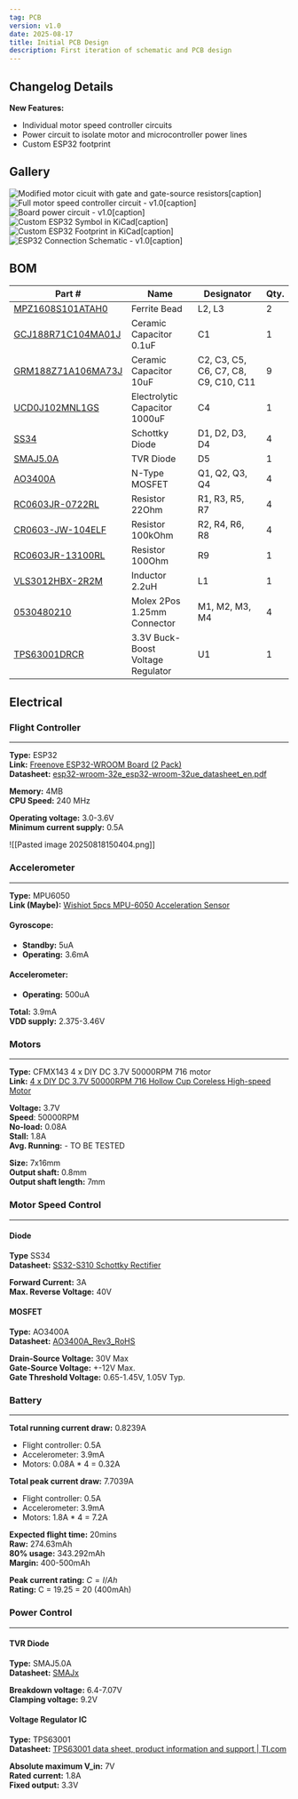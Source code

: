 ```yaml
---
tag: PCB
version: v1.0
date: 2025-08-17
title: Initial PCB Design
description: First iteration of schematic and PCB design
---
```


## Changelog Details

**New Features:**
- Individual motor speed controller circuits
- Power circuit to isolate motor and microcontroller power lines
- Custom ESP32 footprint


## Gallery

![Modified motor cicuit with gate and gate-source resistors[caption]](../assets/v1.0_Modified_Motor_Circuit.png "Modified motor cicuit with gate and gate-source resistors")
![Full motor speed controller circuit - v1.0[caption]](../assets/v1.0_Final_Motor_Circuit.png "Full motor speed controller circuit - v1.0")
![Board power circuit - v1.0[caption]](../assets/v1.0_Power_Circuit.png "Board power circuit - v1.0")
![Custom ESP32 Symbol in KiCad[caption]](../assets/ESP32_Custom_Symbol.png "Custom ESP32 Symbol in KiCad")
![Custom ESP32 Footprint in KiCad[caption]](../assets/ESP32_Custom_Footprint.png "Custom ESP32 Footprint in KiCad")
![ESP32 Connection Schematic - v1.0[caption]](../assets/v1.0_ESP32_Connection_Schematic.png "ESP32 Connection Schematic - v1.0")



## BOM

| Part #                                                                                                                                                              | Name                              | Designator                           | Qty. |
| ------------------------------------------------------------------------------------------------------------------------------------------------------------------- | --------------------------------- | ------------------------------------ | ---- |
| [MPZ1608S101ATAH0](https://www.digikey.ca/en/products/detail/tdk-corporation/MPZ1608S101ATAH0/571871)                                                               | Ferrite Bead                      | L2, L3                               | 2    |
| [GCJ188R71C104MA01J](https://www.digikey.ca/en/products/detail/murata-electronics/gcj188r71c104ma01j/10697171)                                                      | Ceramic Capacitor 0.1uF           | C1                                   | 1    |
| [GRM188Z71A106MA73J](https://www.digikey.ca/en/products/detail/murata-electronics/GRM188Z71A106MA73J/17854471?s=N4IgTCBcDaIOICUCyBGAHGgWgdhQQRQAYA2JPbAZgCkQBdAXyA) | Ceramic Capacitor 10uF            | C2, C3, C5, C6, C7, C8, C9, C10, C11 | 9    |
| [UCD0J102MNL1GS](https://www.digikey.ca/en/products/detail/nichicon/ucd0j102mnl1gs/2549609)                                                                         | Electrolytic Capacitor 1000uF     | C4                                   | 1    |
| [SS34](https://www.digikey.ca/en/products/detail/shenzhen-slkormicro-semicon-co-ltd/ss34/21853055)                                                                  | Schottky Diode                    | D1, D2, D3, D4                       | 4    |
| [SMAJ5.0A](https://www.digikey.ca/en/products/detail/good-ark-semiconductor/smaj5-0a/18649116)                                                                      | TVR Diode                         | D5                                   | 1    |
| [AO3400A](https://www.digikey.ca/en/products/detail/alpha-omega-semiconductor-inc/ao3400a/1855772)                                                                  | N-Type MOSFET                     | Q1, Q2, Q3, Q4                       | 4    |
| [RC0603JR-0722RL](https://www.digikey.ca/en/products/detail/yageo/RC0603JR-0722RL/726743)                                                                           | Resistor 22Ohm                    | R1, R3, R5, R7                       | 4    |
| [CR0603-JW-104ELF](https://www.digikey.ca/en/products/detail/bourns-inc/CR0603-JW-104ELF/2345098)                                                                   | Resistor 100kOhm                  | R2, R4, R6, R8                       | 4    |
| [RC0603JR-13100RL](https://www.digikey.ca/en/products/detail/yageo/RC0603JR-13100RL/13694093)                                                                       | Resistor 100Ohm                   | R9                                   | 1    |
| [VLS3012HBX-2R2M](https://www.digikey.ca/en/products/detail/tdk-corporation/VLS3012HBX-2R2M/7387441)                                                                | Inductor 2.2uH                    | L1                                   | 1    |
| [0530480210](https://www.digikey.ca/en/products/detail/molex/0530480210/242864)                                                                                     | Molex 2Pos 1.25mm Connector       | M1, M2, M3, M4                       | 4    |
| [TPS63001DRCR](https://www.digikey.ca/en/products/detail/texas-instruments/TPS63001DRCR/1016512)                                                                    | 3.3V Buck-Boost Voltage Regulator | U1                                   | 1    |


## Electrical


### Flight Controller
---

**Type:** ESP32<br>
**Link:** [Freenove ESP32-WROOM Board (2 Pack)](https://www.amazon.ca/Freenove-ESP32-WROOM-Compatible-Wireless-Detailed/dp/B0C9THDPXP?th=1)<br>
**Datasheet:** [esp32-wroom-32e_esp32-wroom-32ue_datasheet_en.pdf](https://www.espressif.com/sites/default/files/documentation/esp32-wroom-32e_esp32-wroom-32ue_datasheet_en.pdf)

**Memory:** 4MB<br>
**CPU Speed:** 240 MHz

**Operating voltage:** 3.0-3.6V<br>
**Minimum current supply:** 0.5A

![[Pasted image 20250818150404.png]]


### Accelerometer
---

**Type:** MPU6050<br>
**Link (Maybe):** [Wishiot 5pcs MPU-6050 Acceleration Sensor](https://www.amazon.ca/Acceleration-Sensors-Accelerometer-Three-Axis-Quadcopter/dp/B07V67DQ5N/ref=sr_1_5?crid=V52SERP9P75S&dib=eyJ2IjoiMSJ9.J9hkdZQOlrel1XyPKlHtc-IOM9G3Zv57k6ISrxonR7I1nOohfb5Jf3f4E15bBS1yEfBr06-vTi_9CZUEsgu8_35u4KQ0yL_OVNJ8-pAYY_wCXTidCBb8UVkboJkGWTaGXMPFU3liIDVU2ET0BL3Hn5C9NssJ1O241hiOFwa6_D9qCpVoHk4NubLRZiMxaw-3kvnj5Y2K9s91uATGO8YGch0uvcJtQ_m9hjIMP15KUgMtl96TpbmKmr7YgS95J9bzIv3UUlbfb58gxiBhhHGwydv_dFHN3ZqEp7W1QUSUeKg.259dzy5EwJBDa0jbM6wKNUPmpVk4G2M-BbG3ZAHh4fc&dib_tag=se&keywords=mpu6050&qid=1755554178&sprefix=mpu%2Caps%2C932&sr=8-5&th=1)

#### Gyroscope:
- **Standby:** 5uA<br>
- **Operating:** 3.6mA

#### Accelerometer:
- **Operating:** 500uA

**Total:** 3.9mA<br>
**VDD supply:** 2.375-3.46V


### Motors
---

**Type:** CFMX143 4 x DIY DC 3.7V 50000RPM 716 motor<br>
**Link:** [4 x DIY DC 3.7V 50000RPM 716 Hollow Cup Coreless High-speed Motor](https://www.aliexpress.com/item/1005006256671599.html?spm=a2g0o.order_list.order_list_main.15.f2671802BMLM1I)

**Voltage:** 3.7V<br>
**Speed**: 50000RPM<br>
**No-load:** 0.08A<br>
**Stall:** 1.8A<br>
**Avg. Running:** - TO BE TESTED

**Size:** 7x16mm<br>
**Output shaft:** 0.8mm<br>
**Output shaft length:** 7mm



### Motor Speed Control
---

#### Diode

**Type** SS34<br>
**Datasheet:** [SS32-S310 Schottky Rectifier](https://www.farnell.com/datasheets/2303855.pdf)

**Forward Current:** 3A<br>
**Max. Reverse Voltage:** 40V


#### MOSFET

**Type:** AO3400A<br>
**Datasheet:** [AO3400A_Rev3_RoHS](https://mm.digikey.com/Volume0/opasdata/d220001/medias/docus/1133/AO3400A_ds.pdf)

**Drain-Source Voltage:** 30V Max<br>
**Gate-Source Voltage:** +-12V Max.<br>
**Gate Threshold Voltage:** 0.65-1.45V, 1.05V Typ.


### Battery
---

**Total running current draw:** 0.8239A
- Flight controller: 0.5A
- Accelerometer: 3.9mA
- Motors: 0.08A * 4 = 0.32A 

**Total peak current draw:** 7.7039A
- Flight controller: 0.5A
- Accelerometer: 3.9mA
- Motors: 1.8A * 4 = 7.2A 

**Expected flight time:** 20mins<br>
**Raw:** 274.63mAh<br>
**80% usage:** 343.292mAh<br>
**Margin:** 400-500mAh

**Peak current rating:** $C=I / Ah$<br>
**Rating:** C = 19.25 = 20 (400mAh)



### Power Control
---

#### TVR Diode

**Type:** SMAJ5.0A<br>
**Datasheet:** [SMAJx](https://goodarksemi.com/docs/datasheets/transient_voltage_suppressors/SMAJx.pdf) 

**Breakdown voltage:** 6.4-7.07V<br>
**Clamping voltage:** 9.2V


#### Voltage Regulator IC

**Type:** TPS63001<br>
**Datasheet:** [TPS63001 data sheet, product information and support | TI.com](https://www.ti.com/product/TPS63001)

**Absolute maximum V_in:** 7V<br>
**Rated current:** 1.8A<br>
**Fixed output:** 3.3V